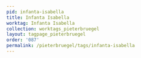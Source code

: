 ```yaml
---
pid: infanta-isabella
title: Infanta Isabella
worktag: Infanta Isabella
collection: worktags_pieterbruegel
layout: tagpage_pieterbruegel
order: '087'
permalink: /pieterbruegel/tags/infanta-isabella
---
```

